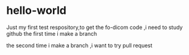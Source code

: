 # hello-world
Just my first test respository,to get the fo-dicom code ,i need to study github
the first time i make a branch

the second time i make a branch ,i want to try pull request
